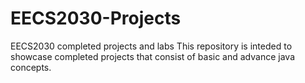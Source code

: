 # EECS2030-Projects
EECS2030 completed projects and labs
This repository is inteded to showcase completed projects that consist of basic and advance java concepts.
